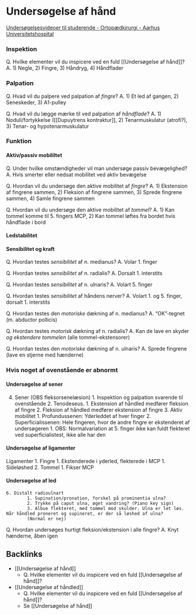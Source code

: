 # Undersøgelse af hånd
[Undersøgelsesvideoer til studerende - Ortopædkirurgi - Aarhus Universitetshospital](https://www.auh.dk/afdelinger/ortopadkirurgi/til-fagfolk/undersogelsesvideoer)

### Inspektion
Q. Hvilke elementer vil du inspicere ved en fuld [[Undersøgelse af hånd]]?
A. 1) Negle, 2) Fingre, 3) Håndryg, 4) Håndflader

### Palpation 
Q. Hvad vil du palpere ved palpation af *fingre*?
A. 1) Et led af gangen, 2) Seneskeder, 3) A1-pulley

Q. Hvad vil du lægge mærke til ved palpation af *håndflade*?
A. 1) Noduli/fortykkelse ([[Dupuytrens kontraktur]], 2) Tenarmuskulatur (atrofi?), 3) Tenar- og hypotenarmuskulatur

### Funktion
#### Aktiv/passiv mobililtet
Q. Under hvilke omstændigheder vil man undersøge passiv bevægelighed?
A. Hvis smerter eller nedsat mobilitet ved aktiv bevægelse

Q. Hvordan vil du undersøge den aktive mobilitet af *fingre*?
A. 1) Ekstension af fingrene sammen, 2) Fleksion af fingrene sammen, 3) Sprede fingrene sammen, 4) Samle fingrene sammen

Q. Hvordan vil du undersøge den aktive mobilitet af *tommel*?
A. 1) Kan tommel komme til 5. fingers MCP, 2) Kan tommel løftes fra bordet hvis håndflade i bord

#### Ledstabilitet
#### Sensibilitet og kraft
Q. Hvordan testes *sensibilitet* af n. medianus?
A. Volar 1. finger

Q. Hvordan testes *sensibilitet* af n. radialis?
A. Dorsalt 1. interstits

Q. Hvordan testes *sensibilitet* af n. ulnaris?
A. Volart 5. finger

Q. Hvordan testes *sensibilitet* af håndens nerver?
A. Volart 1. og 5. finger, dorsalt 1. interstits

Q. Hvordan testes den *motoriske* dækning af n. medianus?
A. “OK”-tegnet (m. abductor pollicis)

Q. Hvordan testes *motorisk* dækning af n. radialis?
A. Kan de lave en skyder *og ekstendere tommelen* (alle tommel-ekstensorer)

Q. Hvordan testes den *motoriske* dækning af n. ulnaris?
A. Sprede fingrene (lave en stjerne med hænderne)

### Hvis noget af ovenstående er abnormt
#### Undersøgelse af sener
4. Sener (OBS fleksorsenelæsion)
		1. Inspektion og palpation svarende til ovenstående
		2. Tenodeseus.
			1. Ekstension af håndled medfører fleksion af fingre
			2. Fleksion af håndled medfører ekstension af fingre
		3. Aktiv mobilitet
			1. Profundussenen: Yderleddet af hver finger
			2. Superficialissenen: Hele fingeren, hvor de andre fingre er ekstenderet af undersøgeren
				1. OBS: Normalvariation at 5. finger ikke kan fuldt flekteret ved superficialistest, ikke alle har den

#### Undersøgelse af ligamenter
Ligamenter
		1. Fingre
			1. Ekstenderede i yderled, flekterede i MCP
				1. Sideløshed
		2. Tommel
			1. Fikser MCP

#### Undersøgelse af led
	6. Distalt radioulnart
			1. Supination/pronation, forskel på prominentia ulna?
			2. Trykke på caput ulna, øget vandring? (Piano key sign)
			3. Albue flekteret, med tommel mod skulder. Ulna er let løs. Når håndled proneret og supineret, er der så løshed af ulna?
			(Normal er nej)

Q. Hvordan undersøges hurtigt fleksion/ekstension i alle fingre?
A. Knyt hænderne, åben igen

## Backlinks
* [[Undersøgelse af hånd]]
	* Q. Hvilke elementer vil du inspicere ved en fuld [[Undersøgelse af hånd]]?
* [[Undersøgelse af håndled]]
	* Q. Hvilke elementer vil du inspicere ved en fuld [[Undersøgelse af hånd]]?
	* Se [[Undersøgelse af hånd]]

<!-- #anki/tag/med/Orto #anki/deck/Medicine -->

<!-- {BearID:3D1F924C-B72C-48FA-968A-31B1CEF4432C-53319-000070F1658AB05D} -->
